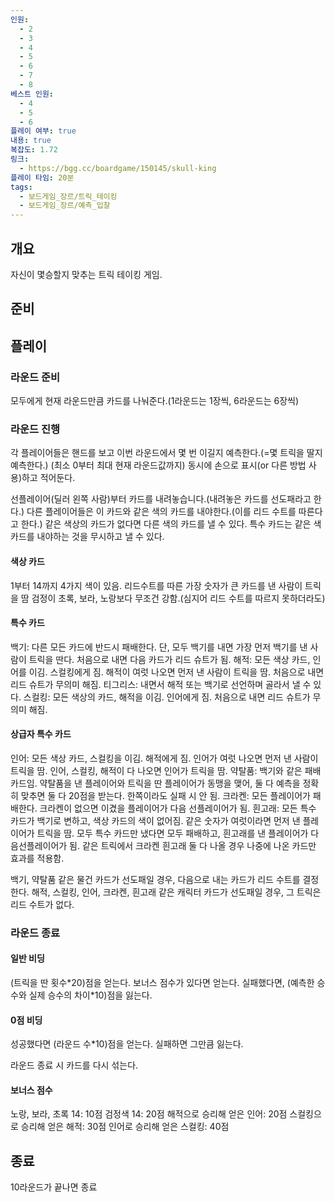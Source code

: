 ```yaml
---
인원:
  - 2
  - 3
  - 4
  - 5
  - 6
  - 7
  - 8
베스트 인원:
  - 4
  - 5
  - 6
플레이 여부: true
내용: true
복잡도: 1.72
링크:
  - https://bgg.cc/boardgame/150145/skull-king
플레이 타임: 20분
tags:
  - 보드게임_장르/트릭_테이킹
  - 보드게임_장르/예측_입찰
---
```

## 개요
자신이 몇승할지 맞추는 트릭 테이킹 게임.
## 준비
## 플레이
### 라운드 준비
모두에게 현재 라운드만큼 카드를 나눠준다.(1라운드는 1장씩, 6라운드는 6장씩)
### 라운드 진행
각 플레이어들은 핸드를 보고 이번 라운드에서 몇 번 이길지 예측한다.(=몇 트릭을 딸지 예측한다.)
(최소 0부터 최대 현재 라운드값까지)
동시에 손으로 표시(or 다른 방법 사용)하고 적어둔다.

선플레이어(딜러 왼쪽 사람)부터 카드를 내려놓습니다.(내려놓은 카드를 선도패라고 한다.)
다른 플레이어들은 이 카드와 같은 색의 카드를 내야한다.(이를 리드 수트를 따른다고 한다.)
같은 색상의 카드가 없다면 다른 색의 카드를 낼 수 있다.
특수 카드는 같은 색 카드를 내야하는 것을 무시하고 낼 수 있다.
#### 색상 카드
1부터 14까지 4가지 색이 있음.
리드수트를 따른 가장 숫자가 큰 카드를 낸 사람이 트릭을 땀 
검정이 초록, 보라, 노랑보다 무조건 강함.(심지어 리드 수트를 따르지 못하더라도)
#### 특수 카드
백기: 다른 모든 카드에 반드시 패배한다. 단, 모두 백기를 내면 가장 먼저 백기를 낸 사람이 트릭을 딴다.
	처음으로 내면 다음 카드가 리드 슈트가 됨.
해적: 모든 색상 카드, 인어를 이김. 스컬킹에게 짐.
	해적이 여럿 나오면 먼저 낸 사람이 트릭을 땀.
	처음으로 내면 리드 슈트가 무의미 해짐.
티그리스: 내면서 해적 또는 백기로 선언하며 골라서 낼 수 있다.
스컬킹: 모든 색상의 카드, 해적을 이김. 인어에게 짐.
	처음으로 내면 리드 슈트가 무의미 해짐.
#### 상급자 특수 카드
인어: 모든 색상 카드, 스컬킹을 이김. 해적에게 짐.
	인어가 여럿 나오면 먼저 낸 사람이 트릭을 땀.
	인어, 스컬킹, 해적이 다 나오면 인어가 트릭을 땀.
약탈품: 백기와 같은 패배 카드임. 약탈품을 낸 플레이어와 트릭을 딴 플레이어가 동맹을 맺어, 둘 다 예측을 정확히 맞추면 둘 다 20점을 받는다. 한쪽이라도 실패 시 안 됨.
크라켄: 모든 플레이어가 패배한다. 크라켄이 없으면 이겼을 플레이어가 다음 선플레이어가 됨.
흰고래: 모든 특수 카드가 백기로 변하고, 색상 카드의 색이 없어짐.
	같은 숫자가 여럿이라면 먼저 낸 플레이어가 트릭을 땀.
	모두 특수 카드만 냈다면 모두 패배하고, 흰고래를 낸 플레이어가 다음선플레이어가 됨.
같은 트릭에서 크라켄 흰고래 둘 다 나올 경우 나중에 나온 카드만 효과를 적용함.

백기, 약탈품 같은 물건 카드가 선도패일 경우, 다음으로 내는 카드가 리드 수트를 결정한다.
해적, 스컬킹, 인어, 크라켄, 흰고래 같은 캐릭터 카드가 선도패일 경우, 그 트릭은 리드 수트가 없다.
### 라운드 종료
#### 일반 비딩
(트릭을 딴 횟수\*20)점을 얻는다. 보너스 점수가 있다면 얻는다.
실패했다면, (예측한 승수와 실제 승수의 차이\*10)점을 잃는다.
#### 0점 비딩
성공했다면 (라운드 수\*10)점을 얻는다.
실패하면 그만큼 잃는다.

라운드 종료 시 카드를 다시 섞는다.
#### 보너스 점수
노랑, 보라, 초록 14: 10점
검정색 14: 20점
해적으로 승리해 얻은 인어: 20점
스컬킹으로 승리해 얻은 해적: 30점
인어로 승리해 얻은 스컬킹: 40점
## 종료
10라운드가 끝나면 종료
